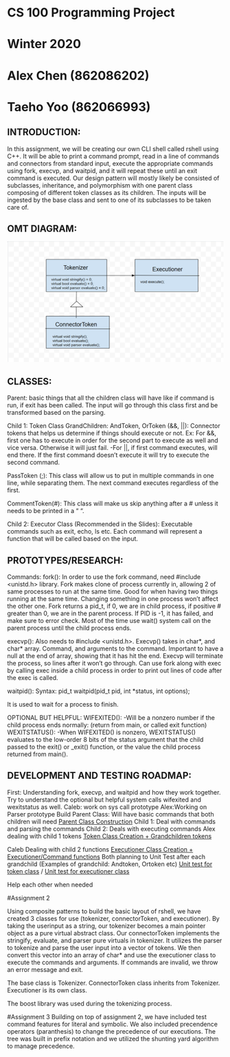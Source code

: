 # CS 100 Programming Project
# Winter 2020
# Alex Chen (862086202)
# Taeho Yoo (862066993)

## INTRODUCTION:
In this assignment, we will be creating our own CLI shell called rshell using C++. It will be able to print a command prompt, read in a line of commands and connectors from standard input, execute the appropriate commands using fork, execvp, and waitpid, and it will repeat these until an exit command is executed. Our design pattern will mostly likely be consisted of subclasses, inheritance, and polymorphism with one parent class composing of different token classes as its children. The inputs will be ingested by the base class and sent to one of its subclasses to be taken care of.  

## OMT DIAGRAM:


![](images/newOmt.PNG) 

## CLASSES:
Parent: basic things that all the children class will have like if command is run, if exit has been called. The input will go through this class first and be transformed based on the parsing. 

Child 1: Token Class
GrandChildren: AndToken, OrToken (&&, ||): Connector tokens that helps us determine if things should execute or not. Ex: For &&, first one has to execute in order for the second part to execute as well and vice versa. Otherwise it will just fail. 
-For ||, if first command executes, will end there. If the first command doesn’t execute it will try to execute the second command.

PassToken (;): This class will allow us to put in multiple commands in one line, while separating them. The next command executes regardless of the first. 

CommentToken(#): This class will make us skip anything after a # unless it needs to be printed in a “ “.

Child 2: Executor Class (Recommended in the Slides): Executable commands such as exit, echo, ls etc. Each command will represent a function that will be called based on the input. 

## PROTOTYPES/RESEARCH:
Commands:
fork():
In order to use the fork command, need #include <unistd.h> library. Fork makes clone of process currently in, allowing 2 of same processes to run at the same time. Good for when having two things running at the same time. Changing something in one process won’t affect the other one. Fork returns a pid_t, if 0, we are in child process, if positive # greater than 0, we are in the parent process. If PID is -1, it has failed, and make sure to error check. Most of the time use wait() system call on the parent process until the child process ends. 

execvp(): 
Also needs to #include <unistd.h>.  Execvp() takes in char*, and char* array. Command, and arguments to the command. Important to have a null at the end of array, showing that it has hit the end. Execvp will terminate the process, so lines after it won’t go through. Can use fork along with exec by calling exec inside a child process in order to print out lines of code after the exec is called. 

waitpid():
Syntax: pid_t waitpid(pid_t pid, int *status, int options);

It is used to wait for a process to finish. 

OPTIONAL BUT HELPFUL:
WIFEXITED(): 
-Will be a nonzero number if the child process ends normally: (return from main, or called exit function)
WEXITSTATUS(): 
-When WIFEXITED() is nonzero, WEXITSTATUS() evaluates to the low-order 8 bits of the status argument that the child passed to the exit() or _exit() function, or the value the child process returned from main().

## DEVELOPMENT AND TESTING ROADMAP:
First: Understanding fork, execvp, and waitpid and how they work together. Try to understand the optional but helpful system calls wifexited and wexitstatus as well.
Caleb: work on sys call prototype
Alex:Working on Parser prototype
Build Parent Class: Will have basic commands that both children will need
      [Parent Class Construction](https://github.com/cs100/assignment-acty/issues/2)
Child 1: Deal with commands and parsing the commands 
Child 2: Deals with executing commands
Alex dealing with child 1 tokens
      [Token Class Creation + Grandchildren tokens](https://github.com/cs100/assignment-acty/issues/3)

Caleb Dealing with child 2 functions 
      [Executioner Class Creation + Executioner/Command functions](https://github.com/cs100/assignment-acty/issues/1)
Both planning to Unit Test after each grandchild (Examples of grandchild: Andtoken, Ortoken etc)
      [Unit test for token class](https://github.com/cs100/assignment-acty/issues/5)  /
      [Unit test for executioner class](https://github.com/cs100/assignment-acty/issues/4)      
 
Help each other when needed

#Assignment 2

Using composite patterns to build the basic layout of rshell, we have created 3 classes for use (tokenizer, connectorToken, and executioner). By taking the userinput as a string, our tokenizer becomes a main pointer object as a pure virtual abstract class. Our connectorToken implements the stringify, evaluate, and parser pure virtuals in tokenizer. It utilizes the parser to tokenize and parse the user input into a vector of tokens. We then convert this vector into an array of char* and use the executioner class to execute the commands and arguments. If commands are invalid, we throw an error message and exit. 

The base class is Tokenizer. ConnectorToken class inherits from Tokenizer. Executioner is its own class. 

The boost library was used during the tokenizing process. 

#Assignment 3
Building on top of assignment 2, we have included test command features for literal and symbolic. We also included precendence operators (paranthesis) to change the precedence of our executions. The tree was built in prefix notation and we utilized the shunting yard algorithm to manage precedence. 


